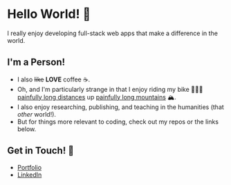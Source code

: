 # Hello World! 👋

I really enjoy developing full-stack web apps that make a difference in the world. 

## I'm a Person!
- I also ~~like~~ **LOVE** coffee ☕️. 
- Oh, and I'm particularly strange in that I enjoy riding my bike 🚴🏻‍♂️ <a href="https://www.strava.com/activities/6089368002">painfully long distances</a> up <a href="https://www.strava.com/activities/4177904179">painfully long mountains</a> 🏔.
- I also enjoy researching, publishing, and teaching in the humanities (that *other* world!). 
- But for things more relevant to coding, check out my repos or the links below.

## Get in Touch! 🎉
- <a href="http://masonlancaster.com/">Portfolio</a>
- <a href="https://www.linkedin.com/in/masonlancaster/">LinkedIn</a>
